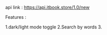 api link : https://api.itbook.store/1.0/new

Features :

1.dark/light mode toggle
2.Search by words
3.